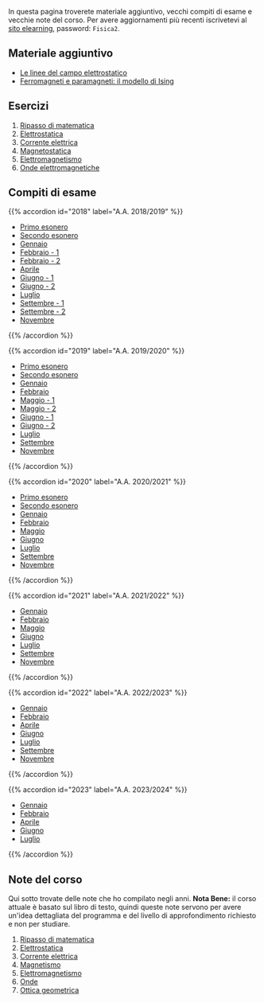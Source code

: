<!--
.. title: Fisica 2 per scienze chimiche
.. slug: fisica2
.. date: 2023-07-02 21:41:48 UTC+02:00
.. tags: 
.. category: didattica
.. link: 
.. description: 
.. type: text
-->

In questa pagina troverete materiale aggiuntivo, vecchi compiti di esame e vecchie note del corso. Per avere aggiornamenti più recenti iscrivetevi al [sito elearning](https://elearning.uniroma1.it/course/view.php?id=13879), password: `Fisica2`.

## Materiale aggiuntivo

* <a href="link://slug/field-lines">Le linee del campo elettrostatico</a>
* <a href="link://slug/ising">Ferromagneti e paramagneti: il modello di Ising</a>

## Esercizi

1. <a href="link://slug/fisica2-esercizi-matematica">Ripasso di matematica</a>
2. <a href="link://slug/fisica2-esercizi-elettrostatica">Elettrostatica</a>
3. <a href="link://slug/fisica2-esercizi-corrente">Corrente elettrica</a>
4. <a href="link://slug/fisica2-esercizi-magnetostatica">Magnetostatica</a>
5. <a href="link://slug/fisica2-esercizi-elettromagnetismo">Elettromagnetismo</a>
6. <a href="link://slug/fisica2-esercizi-onde">Onde elettromagnetiche</a>

## Compiti di esame

{{% accordion id="2018" label="A.A. 2018/2019" %}}
<ul>
    <li><a href="../pdfs/fisica2_exams/2018_primo_esonero.pdf">Primo esonero</a></li>
    <li><a href="../pdfs/fisica2_exams/2018_secondo_esonero.pdf">Secondo esonero</a></li>
    <li><a href="../pdfs/fisica2_exams/2018_Gennaio.pdf">Gennaio</a></li>
    <li><a href="../pdfs/fisica2_exams/2018_Febbraio_1.pdf">Febbraio - 1</a></li>
    <li><a href="../pdfs/fisica2_exams/2018_Febbraio_2.pdf">Febbraio - 2</a></li>
    <li><a href="../pdfs/fisica2_exams/2018_Aprile.pdf">Aprile</a></li>
    <li><a href="../pdfs/fisica2_exams/2018_Giugno_1.pdf">Giugno - 1</a></li>
    <li><a href="../pdfs/fisica2_exams/2018_Giugno_2.pdf">Giugno - 2</a></li>
    <li><a href="../pdfs/fisica2_exams/2018_Luglio.pdf">Luglio</a></li>
    <li><a href="../pdfs/fisica2_exams/2018_Settembre_1.pdf">Settembre - 1</a></li>
    <li><a href="../pdfs/fisica2_exams/2018_Settembre_2.pdf">Settembre - 2</a></li>
    <li><a href="../pdfs/fisica2_exams/2018_Novembre.pdf">Novembre</a></li>
</ul>
{{% /accordion %}}

{{% accordion id="2019" label="A.A. 2019/2020" %}}
<ul>
    <li><a href="../pdfs/fisica2_exams/2019_primo_esonero.pdf">Primo esonero</a></li>
    <li><a href="../pdfs/fisica2_exams/2019_secondo_esonero.pdf">Secondo esonero</a></li>
    <li><a href="../pdfs/fisica2_exams/2019_Gennaio.pdf">Gennaio</a></li>
    <li><a href="../pdfs/fisica2_exams/2019_Febbraio.pdf">Febbraio</a></li>
    <li><a href="../pdfs/fisica2_exams/2019_Maggio_1.pdf">Maggio - 1</a></li>
    <li><a href="../pdfs/fisica2_exams/2019_Maggio_2.pdf">Maggio - 2</a></li>
    <li><a href="../pdfs/fisica2_exams/2019_Giugno_1.pdf">Giugno - 1</a></li>
    <li><a href="../pdfs/fisica2_exams/2019_Giugno_2.pdf">Giugno - 2</a></li>
    <li><a href="../pdfs/fisica2_exams/2019_Luglio.pdf">Luglio</a></li>
    <li><a href="../pdfs/fisica2_exams/2019_Settembre.pdf">Settembre</a></li>
    <li><a href="../pdfs/fisica2_exams/2019_Novembre.pdf">Novembre</a></li>
</ul>
{{% /accordion %}}

{{% accordion id="2020" label="A.A. 2020/2021" %}}
<ul>
    <li><a href="../pdfs/fisica2_exams/2020_primo_esonero.pdf">Primo esonero</a></li>
    <li><a href="../pdfs/fisica2_exams/2020_secondo_esonero.pdf">Secondo esonero</a></li>
    <li><a href="../pdfs/fisica2_exams/2020_Gennaio.pdf">Gennaio</a></li>
    <li><a href="../pdfs/fisica2_exams/2020_Febbraio.pdf">Febbraio</a></li>
    <li><a href="../pdfs/fisica2_exams/2020_Maggio.pdf">Maggio</a></li>
    <li><a href="../pdfs/fisica2_exams/2020_Giugno.pdf">Giugno</a></li>
    <li><a href="../pdfs/fisica2_exams/2020_Luglio.pdf">Luglio</a></li>
    <li><a href="../pdfs/fisica2_exams/2020_Settembre.pdf">Settembre</a></li>
    <li><a href="../pdfs/fisica2_exams/2020_Novembre.pdf">Novembre</a></li>
</ul>
{{% /accordion %}}

{{% accordion id="2021" label="A.A. 2021/2022" %}}
<ul>
    <li><a href="../pdfs/fisica2_exams/2021_Gennaio.pdf">Gennaio</a></li>
    <li><a href="../pdfs/fisica2_exams/2021_Febbraio.pdf">Febbraio</a></li>
    <li><a href="../pdfs/fisica2_exams/2021_Maggio.pdf">Maggio</a></li>
    <li><a href="../pdfs/fisica2_exams/2021_Giugno.pdf">Giugno</a></li>
    <li><a href="../pdfs/fisica2_exams/2021_Luglio.pdf">Luglio</a></li>
    <li><a href="../pdfs/fisica2_exams/2021_Settembre.pdf">Settembre</a></li>
    <li><a href="../pdfs/fisica2_exams/2021_Novembre.pdf">Novembre</a></li>
</ul>
{{% /accordion %}}

{{% accordion id="2022" label="A.A. 2022/2023" %}}
<ul>
    <li><a href="../pdfs/fisica2_exams/2022_Gennaio.pdf">Gennaio</a></li>
    <li><a href="../pdfs/fisica2_exams/2022_Febbraio.pdf">Febbraio</a></li>
    <li><a href="../pdfs/fisica2_exams/2022_Aprile.pdf">Aprile</a></li>
    <li><a href="../pdfs/fisica2_exams/2022_Giugno.pdf">Giugno</a></li>
    <li><a href="../pdfs/fisica2_exams/2022_Luglio.pdf">Luglio</a></li>
    <li><a href="../pdfs/fisica2_exams/2022_Settembre.pdf">Settembre</a></li>
    <li><a href="../pdfs/fisica2_exams/2022_Novembre.pdf">Novembre</a></li>
</ul>
{{% /accordion %}}

{{% accordion id="2023" label="A.A. 2023/2024" %}}
<ul>
    <li><a href="../pdfs/fisica2_exams/2023_Gennaio.pdf">Gennaio</a></li>
    <li><a href="../pdfs/fisica2_exams/2023_Febbraio.pdf">Febbraio</a></li>
    <li><a href="../pdfs/fisica2_exams/2023_Aprile.pdf">Aprile</a></li>
    <li><a href="../pdfs/fisica2_exams/2023_Giugno.pdf">Giugno</a></li>
    <li><a href="../pdfs/fisica2_exams/2023_Luglio.pdf">Luglio</a></li>
</ul>
{{% /accordion %}}

## Note del corso

Qui sotto trovate delle note che ho compilato negli anni. **Nota Bene:** il corso attuale è basato sul libro di testo, quindi queste note servono per avere un'idea dettagliata del programma e del livello di approfondimento richiesto e non per studiare.

1. <a href="link://slug/ripasso-di-matematica">Ripasso di matematica</a>
2. <a href="link://slug/elettrostatica">Elettrostatica</a>
3. <a href="link://slug/corrente">Corrente elettrica</a>
4. <a href="link://slug/magnetismo">Magnetismo</a>
5. <a href="link://slug/elettromagnetismo">Elettromagnetismo</a>
6. <a href="link://slug/onde">Onde</a>
7. <a href="link://slug/ottica-geometrica">Ottica geometrica</a>
